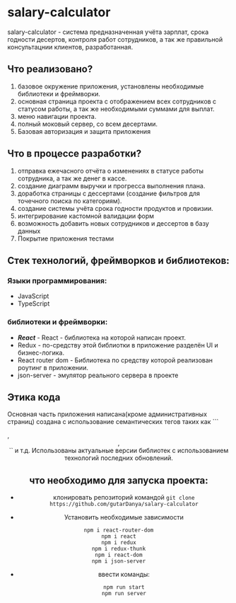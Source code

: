 # salary-calculator
salary-calculator - система предназначенная учёта зарплат, срока годности десертов, контроля работ сотрудников, а так же правильной консультацнии клиентов, разработанная.

## Что реализовано?

1) базовое окружение приложения, установлены необходимые библиотеки и фреймворки.
2) основная страница проекта с отображением всех сотрудников с статусом работы, а так же необходимыми суммами для выплат.
3) меню навигации проекта.
4) полный моковый сервер, со всем десертами.
5) Базовая авторизация и защита приложения

## Что в процессе разработки?

1) отправка ежечасного отчёта о изменениях в статусе работы сотрудника, а так же денег в кассе.
2) создание диаграмм выручки и прогресса выполнения плана.
3) доработка страницы с дессертами (создание фильтров для точечного поиска по категориям).
4) создание системы учёта срока годности продуктов и провизии.
5) интегрирование кастомной валидации форм
6) возможность добавить новых сотрудников и дессертов в базу данных
7) Покрытие приложения тестами


## Стек технологий, фреймворков и библиотеков:
### Языки программирования:
+ JavaScript
+ TypeScript
### библиотеки и фреймворки:
+ ***React*** - React - библиотека на которой написан проект.
+ Redux - по-средству этой библиотки в приложение разделён UI и бизнес-логика.
+ React router dom - Библиотека по средству которой реализован роутинг в приложении.
+ json-server - эмулятор реального сервера в проекте

## Этика кода
Основная часть приложения написана(кроме административных страниц) создана с использование семантических тегов таких как ```<form />, <header />, <main />`` и т.д. Использованы актуальные версии библиотек с использованием технологий последних обновлений.

## что необходимо для запуска проекта:
* клонировать репозиторий командой 
``` git clone https://github.com/gutarDanya/salary-calculator ```
 
 * Установить необходимые зависимости
 ```
npm i react-router-dom
npm i react
npm i redux
npm i redux-thunk
npm i react-dom
npm i json-server
```

* ввести команды:
  ```
  npm run start
  npm run server
  ```
